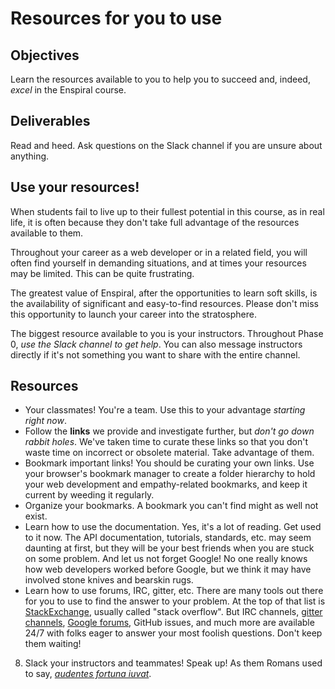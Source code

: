 # Resources for you to use

## Objectives

Learn the resources available to you to help you to succeed and, indeed, *excel* in the Enspiral course.

## Deliverables

Read and heed. Ask questions on the Slack channel if you are unsure about anything.

## Use your resources!

When students fail to live up to their fullest potential in this course, as in real life, it is often because they don't take full advantage of the resources available to them.

Throughout your career as a web developer or in a related field, you will often find yourself in demanding situations, and at times your resources may be limited. This can be quite frustrating.

The greatest value of Enspiral, after the opportunities to learn soft skills, is the availability of significant and easy-to-find resources. Please don't miss this opportunity to launch your career into the stratosphere.

The biggest resource available to you is your instructors. Throughout Phase 0, *use the Slack channel to get help*. You can also message instructors directly if it's not something you want to share with the entire channel.

## Resources

- Your classmates! You're a team. Use this to your advantage *starting right now*.
- Follow the **links** we provide and investigate further, but *don't go down rabbit holes*. We've taken time to curate these links so that you don't waste time on incorrect or obsolete material. Take advantage of them.
- Bookmark important links! You should be curating your own links. Use your browser's bookmark manager to create a folder hierarchy to hold your web development and empathy-related bookmarks, and keep it current by weeding it regularly.
- Organize your bookmarks. A bookmark you can't find might as well not exist.
- Learn how to use the documentation. Yes, it's a lot of reading. Get used to it now. The API documentation, tutorials, standards, etc. may seem daunting at first, but they will be your best friends when you are stuck on some problem. And let us not forget Google! No one really knows how web developers worked before Google, but we think it may have involved stone knives and bearskin rugs.
- Learn how to use forums, IRC, gitter, etc. There are many tools out there for you to use to find the answer to your problem. At the top of that list is [StackExchange](http://stackoverflow.com/), usually called "stack overflow". But IRC channels, [gitter channels](https://gitter.im/), [Google forums](https://groups.google.com/forum/#!overview), GitHub issues, and much more are available 24/7 with folks eager to answer your most foolish questions. Don't keep them waiting!
8. Slack your instructors and teammates! Speak up! As them Romans used to say, [*audentes fortuna iuvat*](https://en.wikipedia.org/wiki/Fortune_favours_the_bold).


